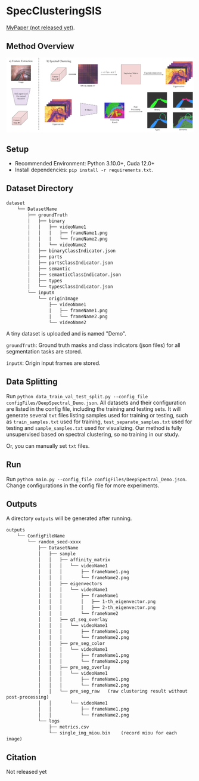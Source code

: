 # SpecClusteringSIS

[MyPaper (not released yet)](https_link).

## Method Overview

![](paperFigure/overview_white.png)

## Setup
* Recommended Environment: Python 3.10.0+, Cuda 12.0+
* Install dependencies: `pip install -r requirements.txt`.

## Dataset Directory
```
dataset
    └── DatasetName
        ├── groundTruth
        │   ├── binary
        │   │   ├── videoName1
        │   │   |   ├── frameName1.png
        │   │   |   └── frameName2.png
        │   │   └── videoName2
        │   ├── binaryClassIndicator.json
        │   ├── parts
        │   ├── partsClassIndicator.json
        │   ├── semantic
        │   ├── semanticClassIndicator.json
        │   ├── types
        │   └── typesClassIndicator.json
        └── inputX
            └── originImage
                ├── videoName1
                |   ├── frameName1.png
                |   └── frameName2.png
                └── videoName2
```
A tiny dataset is uploaded and is named "Demo".

`groundTruth`: Ground truth masks and class indicators (json files) for all segmentation tasks are stored.

`inputX`: Origin input frames are stored.

## Data Splitting

Run `python data_train_val_test_split.py --config_file configFiles/DeepSpectral_Demo.json`.
All datasets and their configuration are listed in the config file, including the training and testing sets.
It will generate several `txt` files listing samples used for training or testing, such as `train_samples.txt` used for training, `test_separate_samples.txt` used for testing and `sample_samples.txt` used for visualizing. Our method is fully unsupervised based on spectral clustering, so no training in our study.

Or, you can manually set `txt` files.

## Run

Run `python main.py --config_file configFiles/DeepSpectral_Demo.json`.
Change configurations in the config file for more experiments.

## Outputs

A directory `outputs` will be generated after running.

```
outputs
    └── ConfigFileName
        └── random_seed-xxxx
            ├── DatasetName
            │   ├── sample
            │   │   ├── affinity_matrix
            │   │   │   └── videoName1
            │   │   │       ├── frameName1.png
            │   │   │       └── frameName2.png
            │   │   ├── eigenvectors
            │   │   │   └── videoName1
            │   │   │       ├── frameName1
            │   │   │       │   ├── 1-th_eigenvector.png
            │   │   │       │   ├── 2-th_eigenvector.png
            │   │   │       └── frameName2
            │   │   ├── gt_seg_overlay
            │   │   │   └── videoName1
            │   │   │       ├── frameName1.png
            │   │   │       └── frameName2.png
            │   │   ├── pre_seg_color
            │   │   │   └── videoName1
            │   │   │       ├── frameName1.png
            │   │   │       └── frameName2.png
            │   │   ├── pre_seg_overlay
            │   │   │   └── videoName1
            │   │   │       ├── frameName1.png
            │   │   │       └── frameName2.png
            │   │   └── pre_seg_raw   (raw clustering result without post-processing)
            │   │       └── videoName1
            │   │           ├── frameName1.png
            │   │           └── frameName2.png
            └── logs
                ├── metrics.csv 
                └── single_img_miou.bin    (record miou for each image)
```


## Citation
Not released yet



